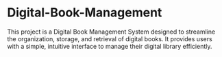 # Digital-Book-Management
This project is a Digital Book Management System designed to streamline the organization, storage, and retrieval of digital books. It provides users with a simple, intuitive interface to manage their digital library efficiently.
